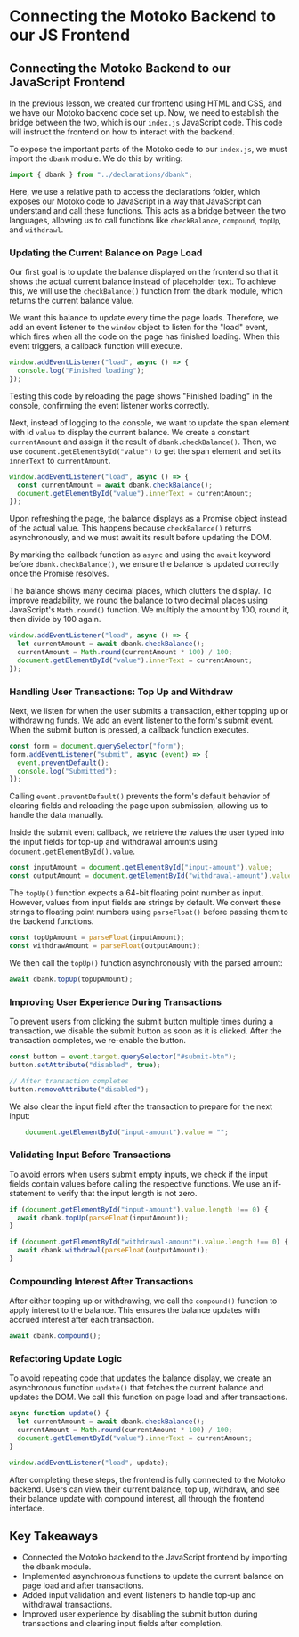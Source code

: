 # Connecting the Motoko Backend to our JS Frontend

## Connecting the Motoko Backend to our JavaScript Frontend

In the previous lesson, we created our frontend using HTML and CSS, and we have our Motoko backend code set up. Now, we need to establish the bridge between the two, which is our `index.js` JavaScript code. This code will instruct the frontend on how to interact with the backend.

To expose the important parts of the Motoko code to our `index.js`, we must import the `dbank` module. We do this by writing:

```js
import { dbank } from "../declarations/dbank";
```

Here, we use a relative path to access the declarations folder, which exposes our Motoko code to JavaScript in a way that JavaScript can understand and call these functions. This acts as a bridge between the two languages, allowing us to call functions like `checkBalance`, `compound`, `topUp`, and `withdrawl`.

### Updating the Current Balance on Page Load

Our first goal is to update the balance displayed on the frontend so that it shows the actual current balance instead of placeholder text. To achieve this, we will use the `checkBalance()` function from the `dbank` module, which returns the current balance value.

We want this balance to update every time the page loads. Therefore, we add an event listener to the `window` object to listen for the "load" event, which fires when all the code on the page has finished loading. When this event triggers, a callback function will execute.

```js
window.addEventListener("load", async () => {
  console.log("Finished loading");
});
```

Testing this code by reloading the page shows "Finished loading" in the console, confirming the event listener works correctly.

Next, instead of logging to the console, we want to update the span element with id `value` to display the current balance. We create a constant `currentAmount` and assign it the result of `dbank.checkBalance()`. Then, we use `document.getElementById("value")` to get the span element and set its `innerText` to `currentAmount`.

```js
window.addEventListener("load", async () => {
  const currentAmount = await dbank.checkBalance();
  document.getElementById("value").innerText = currentAmount;
});
```

Upon refreshing the page, the balance displays as a Promise object instead of the actual value. This happens because `checkBalance()` returns asynchronously, and we must await its result before updating the DOM.

By marking the callback function as `async` and using the `await` keyword before `dbank.checkBalance()`, we ensure the balance is updated correctly once the Promise resolves.

The balance shows many decimal places, which clutters the display. To improve readability, we round the balance to two decimal places using JavaScript's `Math.round()` function. We multiply the amount by 100, round it, then divide by 100 again.

```js
window.addEventListener("load", async () => {
  let currentAmount = await dbank.checkBalance();
  currentAmount = Math.round(currentAmount * 100) / 100;
  document.getElementById("value").innerText = currentAmount;
});
```

### Handling User Transactions: Top Up and Withdraw

Next, we listen for when the user submits a transaction, either topping up or withdrawing funds. We add an event listener to the form's submit event. When the submit button is pressed, a callback function executes.

```js
const form = document.querySelector("form");
form.addEventListener("submit", async (event) => {
  event.preventDefault();
  console.log("Submitted");
});
```

Calling `event.preventDefault()` prevents the form's default behavior of clearing fields and reloading the page upon submission, allowing us to handle the data manually.

Inside the submit event callback, we retrieve the values the user typed into the input fields for top-up and withdrawal amounts using `document.getElementById().value`.

```js
const inputAmount = document.getElementById("input-amount").value;
const outputAmount = document.getElementById("withdrawal-amount").value;
```

The `topUp()` function expects a 64-bit floating point number as input. However, values from input fields are strings by default. We convert these strings to floating point numbers using `parseFloat()` before passing them to the backend functions.

```js
const topUpAmount = parseFloat(inputAmount);
const withdrawAmount = parseFloat(outputAmount);
```

We then call the `topUp()` function asynchronously with the parsed amount:

```js
await dbank.topUp(topUpAmount);
```

### Improving User Experience During Transactions

To prevent users from clicking the submit button multiple times during a transaction, we disable the submit button as soon as it is clicked. After the transaction completes, we re-enable the button.

```js
const button = event.target.querySelector("#submit-btn");
button.setAttribute("disabled", true);

// After transaction completes
button.removeAttribute("disabled");
```

We also clear the input field after the transaction to prepare for the next input:

```js
    document.getElementById("input-amount").value = "";
```

### Validating Input Before Transactions

To avoid errors when users submit empty inputs, we check if the input fields contain values before calling the respective functions. We use an if-statement to verify that the input length is not zero.

```js
if (document.getElementById("input-amount").value.length !== 0) {
  await dbank.topUp(parseFloat(inputAmount));
}

if (document.getElementById("withdrawal-amount").value.length !== 0) {
  await dbank.withdrawl(parseFloat(outputAmount));
}
```

### Compounding Interest After Transactions

After either topping up or withdrawing, we call the `compound()` function to apply interest to the balance. This ensures the balance updates with accrued interest after each transaction.

```js
await dbank.compound();
```

### Refactoring Update Logic

To avoid repeating code that updates the balance display, we create an asynchronous function `update()` that fetches the current balance and updates the DOM. We call this function on page load and after transactions.

```js
async function update() {
  let currentAmount = await dbank.checkBalance();
  currentAmount = Math.round(currentAmount * 100) / 100;
  document.getElementById("value").innerText = currentAmount;
}

window.addEventListener("load", update);
```

After completing these steps, the frontend is fully connected to the Motoko backend. Users can view their current balance, top up, withdraw, and see their balance update with compound interest, all through the frontend interface.

## Key Takeaways

- Connected the Motoko backend to the JavaScript frontend by importing the dbank module.
- Implemented asynchronous functions to update the current balance on page load and after transactions.
- Added input validation and event listeners to handle top-up and withdrawal transactions.
- Improved user experience by disabling the submit button during transactions and clearing input fields after completion.
